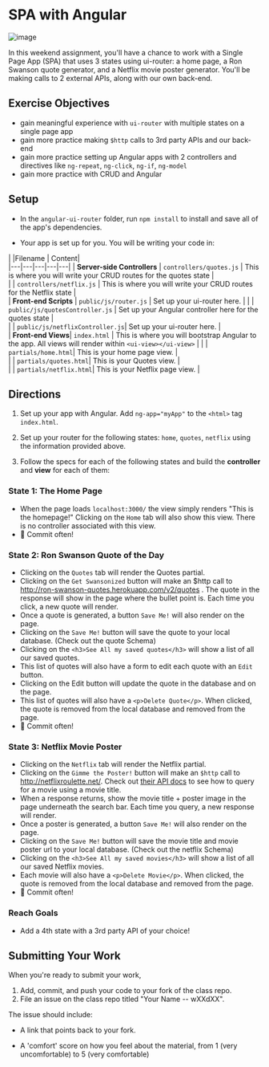 # SPA with Angular

![image](https://media.giphy.com/media/jKcZoEyfReNYQ/giphy.gif)

In this weekend assignment, you'll have a chance to work with a Single Page App (SPA) that uses 3 states using ui-router: a home page, a Ron Swanson quote generator, and a Netflix movie poster generator. You'll be making calls to 2 external APIs, along with our own back-end.



## Exercise Objectives
- gain meaningful experience with `ui-router` with multiple states on a single page app
- gain more practice making `$http` calls to 3rd party APIs and our back-end
- gain more practice setting up Angular apps with 2 controllers and directives like `ng-repeat`, `ng-click`, `ng-if`, `ng-model`
- gain more practice with CRUD and Angular

## Setup

- In the `angular-ui-router` folder,  run `npm install` to install and save all of the app's dependencies.

- Your app is set up for you. You will be writing your code in:

|   |Filename |   Content|  
|---|---|---|---|---|
|  **Server-side Controllers** | `controllers/quotes.js`  |  This is where you will write your CRUD routes for the quotes state |   
|   | `controllers/netflix.js`  |  This is where you will write your CRUD routes for the Netflix state  |  
|  **Front-end Scripts** |  `public/js/router.js` |  Set up your ui-router here. |
|  |  `public/js/quotesController.js` |  Set up your Angular controller here for the quotes state |   
|  |  `public/js/netflixController.js`|  Set up your ui-router here. |   
|    **Front-end Views**|  `index.html` |  This is where you will bootstrap Angular to the app. All views will render within `<ui-view></ui-view>` |
|  |  `partials/home.html`|  This is your home page view. |  
|  |  `partials/quotes.html`|  This is your Quotes view. |   
|  |  `partials/netflix.html`|  This is your Netflix page view. |    

## Directions

1. Set up your app with Angular. Add `ng-app="myApp"` to the `<html>` tag `index.html`.

2. Set up your router for the following states: `home`, `quotes`, `netflix` using the information provided above.

3. Follow the specs for each of the following states and build the **controller** and **view** for each of them:

### State 1: The Home Page

- When the page loads `localhost:3000/` the view simply renders "This is the homepage!" Clicking on the `Home` tab will also show this view. There is no controller associated with this view.
- :dart: Commit often!

### State 2: Ron Swanson Quote of the Day

- Clicking on the `Quotes` tab will render the Quotes partial.
- Clicking on the `Get Swansonized` button will make an $http call to http://ron-swanson-quotes.herokuapp.com/v2/quotes . The quote in the response will show in the page where the bullet point is. Each time you click, a new quote will render.
- Once a quote is generated, a button `Save Me!` will also render on the page.
- Clicking on the `Save Me!` button will save the quote to your local database. (Check out the quote Schema)
- Clicking on the `<h3>See All my saved quotes</h3>` will show a list of all our saved quotes.
- This list of quotes will also have a form to edit each quote with an `Edit` button.
- Clicking on the Edit button will update the quote in the database and on the page.
- This list of quotes will also have a `<p>Delete Quote</p>`. When clicked, the quote is removed from the local database and removed from the page.
- :dart: Commit often!

### State 3: Netflix Movie Poster

- Clicking on the `Netflix` tab will render the Netflix partial.
- Clicking on the `Gimme the Poster!` button will make an `$http` call to http://netflixroulette.net/. Check out [their API docs](http://netflixroulette.net/api/) to see how to query for a movie using a movie title.
- When a response returns, show the movie title + poster image in the page underneath the search bar. Each time you query, a new response will render.
- Once a poster is generated, a button `Save Me!` will also render on the page.
- Clicking on the `Save Me!` button will save the movie title and movie poster url to your local database. (Check out the netflix Schema)
- Clicking on the `<h3>See All my saved movies</h3>` will show a list of all our saved Netflix movies.
- Each movie will also have a `<p>Delete Movie</p>`. When clicked, the quote is removed from the local database and removed from the page.
- :dart: Commit often!

### Reach Goals

- Add a 4th state with a 3rd party API of your choice!

## Submitting Your Work

  When you're ready to submit your work,

  1.  Add, commit, and push your code to your fork of the class repo.
  2.  File an issue on the class repo titled "Your Name -- wXXdXX".

  The issue should include:

  -   A link that points back to your fork.

  -   A 'comfort' score on how you feel about the material, from 1 (very
      uncomfortable) to 5 (very comfortable)
